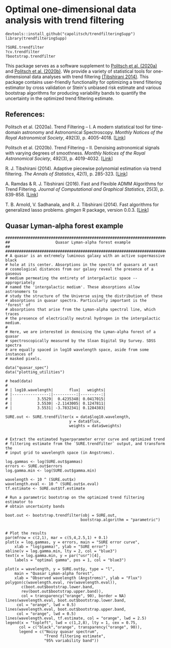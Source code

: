 # Optimal one-dimensional data analysis with trend filtering

```
devtools::install_github("capolitsch/trendfilteringSupp")
library(trendfilteringSupp)

?SURE.trendfilter
?cv.trendfilter
?bootstrap.trendfilter
```

This package serves as a software supplement to [Politsch et al. (2020a)](https://academic.oup.com/mnras/article/492/3/4005/5704413) 
and [Politsch et al. (2020b)](https://academic.oup.com/mnras/article/492/3/4019/5704414).
We provide a variety of statistical tools for one-dimensional data analyses 
with trend filtering [(Tibshirani 2014)](https://projecteuclid.org/euclid.aos/1395234979). 
This package contains user-friendly functionality for optimizing a trend 
filtering estimator by cross validation or Stein's unbiased risk estimate and 
various bootstrap algorithms for producing variability bands to quantify the 
uncertainty in the optimized trend filtering estimate.


## References:

Politsch et al. (2020a). Trend Filtering – I. A modern statistical tool for time-domain astronomy and Astronomical Spectroscopy. 
*Monthly Notices of the Royal Astronomical Society*, 492(3), p. 4005-4018. [[Link](https://academic.oup.com/mnras/article/492/3/4005/5704413)]

Politsch et al. (2020b). Trend Filtering – II. Denoising astronomical signals with varying degrees of smoothness. 
*Monthly Notices of the Royal Astronomical Society*, 492(3), p. 4019-4032. [[Link](https://academic.oup.com/mnras/article/492/3/4019/5704414)]

R. J. Tibshirani (2014). Adaptive piecewise polynomial estimation via trend filtering. 
*The Annals of Statistics*, 42(1), p. 285-323. [[Link](https://projecteuclid.org/euclid.aos/1395234979)]

A. Ramdas & R. J. Tibshirani (2016). Fast and Flexible ADMM Algorithms for Trend Filtering.
*Journal of Computational and Graphical Statistics*, 25(3), p. 839-858.
[[Link](https://amstat.tandfonline.com/doi/abs/10.1080/10618600.2015.1054033#.XfJpNpNKju0)]

T. B. Arnold, V. Sadhanala, and R. J. Tibshirani (2014). Fast algorithms for generalized lasso problems. *glmgen* R package,
version 0.0.3. [[Link](https://github.com/glmgen/glmgen)]


## Quasar Lyman-alpha forest example 

```
#############################################################################
##                    Quasar Lyman-alpha forest example                    ##
#############################################################################
# A quasar is an extremely luminous galaxy with an active supermassive black 
# hole at its center. Absorptions in the spectra of quasars at vast 
# cosmological distances from our galaxy reveal the presence of a gaseous 
# medium permeating the entirety of intergalactic space -- appropriately 
# named the 'intergalactic medium'. These absorptions allow astronomers to 
# study the structure of the Universe using the distribution of these 
# absorptions in quasar spectra. Particularly important is the 'forest' of 
# absorptions that arise from the Lyman-alpha spectral line, which traces 
# the presence of electrically neutral hydrogen in the intergalactic medium.
#
# Here, we are interested in denoising the Lyman-alpha forest of a quasar 
# spectroscopically measured by the Sloan Digital Sky Survey. SDSS spectra 
# are equally spaced in log10 wavelength space, aside from some instances of 
# masked pixels.

data("quasar_spec")
data("plotting_utilities")

# head(data)
#
# | log10.wavelength|       flux|   weights|
# |----------------:|----------:|---------:|
# |           3.5529|  0.4235348| 0.0417015|
# |           3.5530| -2.1143005| 0.1247811|
# |           3.5531| -3.7832341| 0.1284383|

SURE.out <- SURE.trendfilter(x = data$log10.wavelength, 
                            y = data$flux, 
                            weights = data$weights)


# Extract the estimated hyperparameter error curve and optimized trend 
# filtering estimate from the `SURE.trendfilter` output, and transform the 
# input grid to wavelength space (in Angstroms).

log.gammas <- log(SURE.out$gammas)
errors <- SURE.out$errors
log.gamma.min <- log(SURE.out$gamma.min)

wavelength <- 10 ^ (SURE.out$x)
wavelength.eval <- 10 ^ (SURE.out$x.eval)
tf.estimate <- SURE.out$tf.estimate

# Run a parametric bootstrap on the optimized trend filtering estimator to 
# obtain uncertainty bands

boot.out <- bootstrap.trendfilter(obj = SURE.out, 
                                 bootstrap.algorithm = "parametric")


# Plot the results
par(mfrow = c(2,1), mar = c(5,4,2.5,1) + 0.1)
plot(x = log.gammas, y = errors, main = "SURE error curve", 
    xlab = "log(gamma)", ylab = "SURE error")
abline(v = log.gamma.min, lty = 2, col = "blue3")
text(x = log.gamma.min, y = par("usr")[4], 
    labels = "optimal gamma", pos = 1, col = "blue3")

plot(x = wavelength, y = SURE.out$y, type = "l", 
    main = "Quasar Lyman-alpha forest", 
    xlab = "Observed wavelength (Angstroms)", ylab = "Flux")
polygon(c(wavelength.eval, rev(wavelength.eval)), 
       c(boot.out$bootstrap.lower.band, 
       rev(boot.out$bootstrap.upper.band)),
       col = transparency("orange", 90), border = NA)
lines(wavelength.eval, boot.out$bootstrap.lower.band, 
     col = "orange", lwd = 0.5)
lines(wavelength.eval, boot.out$bootstrap.upper.band, 
     col = "orange", lwd = 0.5)
lines(wavelength.eval, tf.estimate, col = "orange", lwd = 2.5)
legend(x = "topleft", lwd = c(1,2,8), lty = 1, cex = 0.75,
      col = c("black","orange", transparency("orange", 90)), 
      legend = c("Noisy quasar spectrum",
                 "Trend filtering estimate",
                 "95% variability band"))
```
